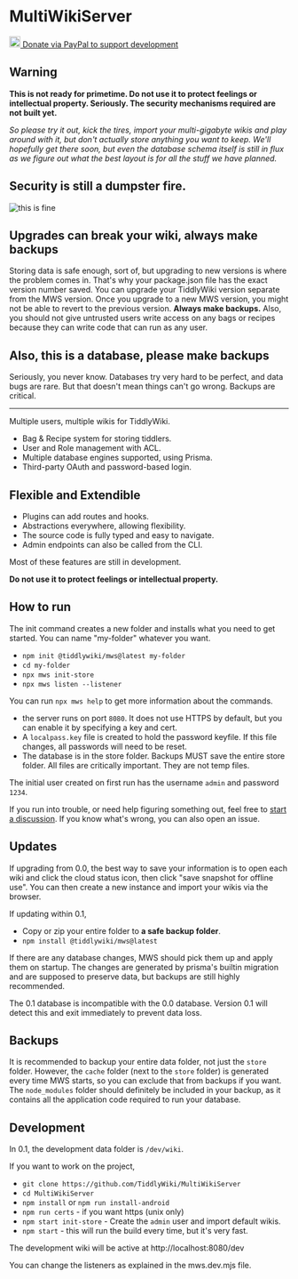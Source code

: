 # MultiWikiServer

<a href="https://www.paypal.com/donate/?hosted_button_id=BVDDREGEU2ZEA">
  <img src="https://github.com/user-attachments/assets/6467378f-26fd-40ff-b60e-b8d62555c08a" width="20" />
Donate via PayPal to support development
</a>

## Warning

**This is not ready for primetime. Do not use it to protect feelings or intellectual property. Seriously. The security mechanisms required are not built yet.**

_So please try it out, kick the tires, import your multi-gigabyte wikis and play around with it, but don't actually store anything you want to keep. We'll hopefully get there soon, but even the database schema itself is still in flux as we figure out what the best layout is for all the stuff we have planned._

## Security is still a dumpster fire.

![this is fine](https://github.com/user-attachments/assets/49505d25-7a48-42f1-b4f7-73e8630c1ba1)

## Upgrades can break your wiki, always make backups

Storing data is safe enough, sort of, but upgrading to new versions is where the problem comes in. That's why your package.json file has the exact version number saved. You can upgrade your TiddlyWiki version separate from the MWS version. Once you upgrade to a new MWS version, you might not be able to revert to the previous version. **Always make backups.** Also, you should not give untrusted users write access on any bags or recipes because they can write code that can run as any user.

## Also, this is a database, please make backups

Seriously, you never know. Databases try very hard to be perfect, and data bugs are rare. But that doesn't mean things can't go wrong. Backups are critical.

---

Multiple users, multiple wikis for TiddlyWiki.

- Bag & Recipe system for storing tiddlers.
- User and Role management with ACL.
- Multiple database engines supported, using Prisma.
- Third-party OAuth and password-based login.

## Flexible and Extendible

- Plugins can add routes and hooks.
- Abstractions everywhere, allowing flexibility.
- The source code is fully typed and easy to navigate.
- Admin endpoints can also be called from the CLI.

Most of these features are still in development.

**Do not use it to protect feelings or intellectual property.**

## How to run

The init command creates a new folder and installs what you need to get started. You can name "my-folder" whatever you want. 

- `npm init @tiddlywiki/mws@latest my-folder`
- `cd my-folder`
- `npx mws init-store`
- `npx mws listen --listener`

You can run `npx mws help` to get more information about the commands. 

- the server runs on port `8080`. It does not use HTTPS by default, but you can enable it by specifying a key and cert.
- A `localpass.key` file is created to hold the password keyfile. If this file changes, all passwords will need to be reset.
- The database is in the store folder. Backups MUST save the entire store folder. All files are critically important. They are not temp files. 

The initial user created on first run has the username `admin` and password `1234`.

If you run into trouble, or need help figuring something out, feel free to [start a discussion](https://github.com/TiddlyWiki/MultiWikiServer/discussions). If you know what's wrong, you can also open an issue.

## Updates

If upgrading from 0.0, the best way to save your information is to open each wiki and click the cloud status icon, then click "save snapshot for offline use". You can then create a new instance and import your wikis via the browser.

If updating within 0.1,

- Copy or zip your entire folder to **a safe backup folder**.
- `npm install @tiddlywiki/mws@latest`

If there are any database changes, MWS should pick them up and apply them on startup. The changes are generated by prisma's builtin migration and are supposed to preserve data, but backups are still highly recommended.

The 0.1 database is incompatible with the 0.0 database. Version 0.1 will detect this and exit immediately to prevent data loss.

## Backups

It is recommended to backup your entire data folder, not just the `store` folder. However, the `cache` folder (next to the `store` folder) is generated every time MWS starts, so you can exclude that from backups if you want. The `node_modules` folder should definitely be included in your backup, as it contains all the application code required to run your database.

## Development

In 0.1, the development data folder is `/dev/wiki`.

If you want to work on the project,

- `git clone https://github.com/TiddlyWiki/MultiWikiServer`
- `cd MultiWikiServer`
- `npm install` or `npm run install-android`
- `npm run certs` - if you want https (unix only)
- `npm start init-store` - Create the `admin` user and import default wikis.
- `npm start` - this will run the build every time, but it's very fast.

The development wiki will be active at http://localhost:8080/dev

You can change the listeners as explained in the mws.dev.mjs file.
